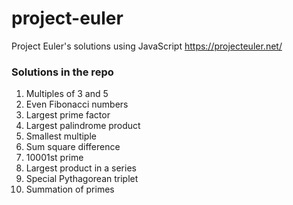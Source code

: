 # project-euler

Project Euler's solutions using JavaScript https://projecteuler.net/

### Solutions in the repo

1. Multiples of 3 and 5
2. Even Fibonacci numbers
3. Largest prime factor
4. Largest palindrome product
5. Smallest multiple
6. Sum square difference
7. 10001st prime
8. Largest product in a series
9. Special Pythagorean triplet
10. Summation of primes
